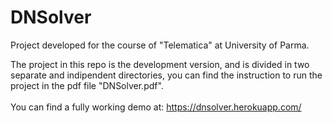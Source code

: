 # DNSolver
Project developed for the course of "Telematica" at University of Parma.

The project in this repo is the development version, and is divided in two separate and indipendent directories, you can find the instruction to run the project in the pdf file "DNSolver.pdf".
<br /><br />
You can find a fully working demo at: https://dnsolver.herokuapp.com/
